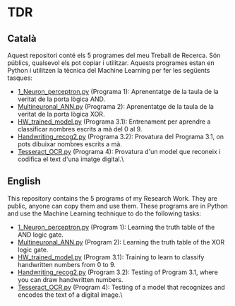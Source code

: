 # TDR
## Català
Aquest repositori conté els 5 programes del meu Treball de Recerca. Són públics, qualsevol els pot copiar i utilitzar.
Aquests programes estan en Python i utilitzen la tècnica del Machine Learning per fer les següents tasques:
- [1_Neuron_perceptron.py](https://github.com/Pikurrot/TDR/blob/main/1_neuron_Perceptron.py) (Programa 1): Aprenentatge de la taula de la veritat de la porta lògica AND.
- [Multineuronal_ANN.py](https://github.com/Pikurrot/TDR/blob/main/Multineuronal_ANN.py) (Programa 2): Aprenentatge de la taula de la veritat de la porta lògica XOR.
- [HW_trained_model.py](https://github.com/Pikurrot/TDR/blob/main/HW_trained_model.py) (Programa 3.1): Entrenament per aprendre a classificar nombres escrits a mà del 0 al 9.
- [Handwriting_recog2.py](https://github.com/Pikurrot/TDR/blob/main/Handwriting_recog2.py) (Programa 3.2): Provatura del Programa 3.1, on pots dibuixar nombres escrits a mà.
- [Tesseract_OCR.py](https://github.com/Pikurrot/TDR/blob/main/Tesseract_OCR.py) (Programa 4): Provatura d'un model que reconeix i codifica el text d'una imatge digital.\
## English
This repository contains the 5 programs of my Research Work. They are public, anyone can copy them and use them.
These programs are in Python and use the Machine Learning technique to do the following tasks:
- [1_Neuron_perceptron.py](https://github.com/Pikurrot/TDR/blob/main/1_neuron_Perceptron.py) (Program 1): Learning the truth table of the AND logic gate.
- [Multineuronal_ANN.py](https://github.com/Pikurrot/TDR/blob/main/Multineuronal_ANN.py) (Program 2): Learning the truth table of the XOR logic gate.
- [HW_trained_model.py](https://github.com/Pikurrot/TDR/blob/main/HW_trained_model.py) (Program 3.1): Training to learn to classify handwritten numbers from 0 to 9.
- [Handwriting_recog2.py](https://github.com/Pikurrot/TDR/blob/main/Handwriting_recog2.py) (Program 3.2): Testing of Program 3.1, where you can draw handwritten numbers.
- [Tesseract_OCR.py](https://github.com/Pikurrot/TDR/blob/main/Tesseract_OCR.py) (Program 4): Testing of a model that recognizes and encodes the text of a digital image.\
